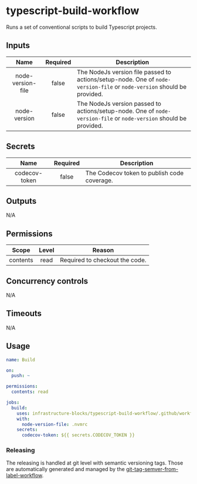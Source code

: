 # typescript-build-workflow

Runs a set of conventional scripts to build Typescript projects.

## Inputs

|       Name        | Required | Description                                                                                                            |
|:-----------------:|:--------:|------------------------------------------------------------------------------------------------------------------------|
| node-version-file |  false   | The NodeJs version file passed to actions/setup-node. One of `node-version-file` or `node-version` should be provided. |
|   node-version    |  false   | The NodeJs version passed to actions/setup-node. One of `node-version-file` or `node-version` should be provided.      |

## Secrets

|     Name      | Required | Description                                 |
|:-------------:|:--------:|---------------------------------------------|
| codecov-token |  false   | The Codecov token to publish code coverage. |

## Outputs

N/A

## Permissions

|  Scope   | Level | Reason                         |
|:--------:|:-----:|--------------------------------|
| contents | read  | Required to checkout the code. |

## Concurrency controls

N/A

## Timeouts

N/A

## Usage

```yaml
name: Build

on:
  push: ~

permissions:
  contents: read

jobs:
  build:
    uses: infrastructure-blocks/typescript-build-workflow/.github/workflows/workflow.yml@v1
    with:
      node-version-file: .nvmrc
    secrets:
      codecov-token: ${{ secrets.CODECOV_TOKEN }}
```

### Releasing

The releasing is handled at git level with semantic versioning tags. Those are automatically generated and managed
by the [git-tag-semver-from-label-workflow](https://github.com/infrastructure-blocks/git-tag-semver-from-label-workflow).
